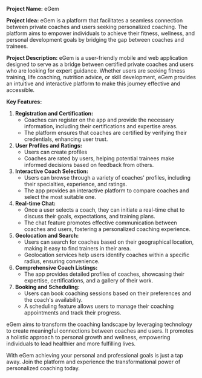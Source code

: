 **Project Name:** eGem

**Project Idea:**
eGem is a platform that facilitates a seamless connection between private coaches and users seeking personalized coaching. The platform aims to empower individuals to achieve their fitness, wellness, and personal development goals by bridging the gap between coaches and trainees.

**Project Description:**
eGem is a user-friendly mobile and web application designed to serve as a bridge between certified private coaches and users who are looking for expert guidance. Whether users are seeking fitness training, life coaching, nutrition advice, or skill development, eGem provides an intuitive and interactive platform to make this journey effective and accessible.

**Key Features:**

1. **Registration and Certification:**
    - Coaches can register on the app and provide the necessary information, including their certifications and expertise areas.
    - The platform ensures that coaches are certified by verifying their credentials, enhancing user trust.
2. **User Profiles and Ratings:**
    - Users can create profiles
    - Coaches are rated by users, helping potential trainees make informed decisions based on feedback from others.
3. **Interactive Coach Selection:**
    - Users can browse through a variety of coaches' profiles, including their specialties, experience, and ratings.
    - The app provides an interactive platform to compare coaches and select the most suitable one.
4. **Real-time Chat:**
    - Once a user selects a coach, they can initiate a real-time chat to discuss their goals, expectations, and training plans.
    - The chat feature promotes effective communication between coaches and users, fostering a personalized coaching experience.
5. **Geolocation and Search:**
    - Users can search for coaches based on their geographical location, making it easy to find trainers in their area.
    - Geolocation services help users identify coaches within a specific radius, ensuring convenience.
6. **Comprehensive Coach Listings:**
    - The app provides detailed profiles of coaches, showcasing their expertise, certifications, and a gallery of their work.
7. **Booking and Scheduling:**
    - Users can book coaching sessions based on their preferences and the coach's availability.
    - A scheduling feature allows users to manage their coaching appointments and track their progress.

eGem aims to transform the coaching landscape by leveraging technology to create meaningful connections between coaches and users. It promotes a holistic approach to personal growth and wellness, empowering individuals to lead healthier and more fulfilling lives.

With eGem achieving your personal and professional goals is just a tap away. Join the platform and experience the transformational power of personalized coaching today.